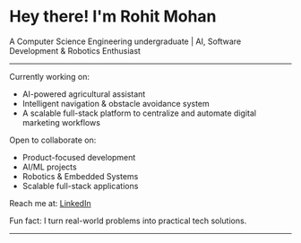 # Hey there! I'm Rohit Mohan

A Computer Science Engineering undergraduate | AI, Software Development & Robotics Enthusiast

---

 Currently working on:  
- AI-powered agricultural assistant   
- Intelligent navigation & obstacle avoidance system   
- A scalable full-stack platform to centralize and automate digital marketing workflows

 Open to collaborate on: 
- Product-focused development
- AI/ML projects  
- Robotics & Embedded Systems  
- Scalable full-stack applications

 Reach me at:   [LinkedIn](https://www.linkedin.com/in/rohitmohan-dev)

 Fun fact: I turn real-world problems into practical tech solutions.

---


<!--
**iamrohit01/iamrohit01** is a ✨ _special_ ✨ repository because its `README.md` (this file) appears on your GitHub profile.

Here are some ideas to get you started:

- 🔭 I’m currently working on ...
- 🌱 I’m currently learning ...
- 👯 I’m looking to collaborate on ...
- 🤔 I’m looking for help with ...
- 💬 Ask me about ...
- 📫 How to reach me: ...
- 😄 Pronouns: ...
- ⚡ Fun fact: ...
-->
